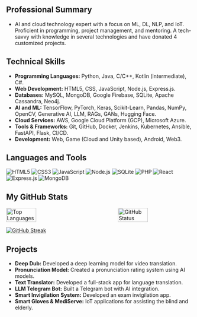 ## Professional Summary
- AI and cloud technology expert with a focus on ML, DL, NLP, and IoT. Proficient in programming, project management, and mentoring. A tech-savvy with knowledge in several technologies and have donated 4 customized projects.

<!--## Professional Experience
- **AI and ML Intern**
  - Enligence Technologies
  - Specializing in project leadership and model development.
- **Research Intern**
  - Enligence Technologies
  - Contributing to innovative AI technologies.
- **ECELL Ambassador**
  - Coincient.ai
  - Showcasing marketing expertise and leadership skills.

## Leadership Experience
- **Android Co-Lead**
  - Google Developer Student Clubs VITB
  - Leading Android development projects.
- **Women Techmakers Member**
  - Providing mentorship and attending industry events.
- **Google Developer Groups Member**
  - Enhancing technical skills and networking.-->

## Technical Skills
- **Programming Languages:** Python, Java, C/C++, Kotlin (intermediate), C#.
- **Web Development:** HTML5, CSS, JavaScript, Node.js, Express.js.
- **Databases:** MySQL, MongoDB, Google Firebase, SQLite, Apache Cassandra, Neo4j.
- **AI and ML:** TensorFlow, PyTorch, Keras, Scikit-Learn, Pandas, NumPy, OpenCV, Generative AI, LLM, RAGs, GANs, Hugging Face.
- **Cloud Services:** AWS, Google Cloud Platform (GCP), Microsoft Azure.
- **Tools & Frameworks:** Git, GitHub, Docker, Jenkins, Kubernetes, Ansible, FastAPI, Flask, CI/CD.
- **Development:** Web, Game (Cloud and Unity based), Android, Web3.

<!--
## Languages and Tools

![JavaScript](https://img.shields.io/badge/-JavaScript-F7DF1E?style=flat-square&logo=javascript&logoColor=black)
![Python](https://img.shields.io/badge/-Python-3776AB?style=flat-square&logo=python&logoColor=white)
![Java](https://img.shields.io/badge/-Java-007396?style=flat-square&logo=java&logoColor=white)
![C++](https://img.shields.io/badge/-C++-00599C?style=flat-square&logo=c%2B%2B&logoColor=white)-->


## Languages and Tools

![HTML5](https://img.shields.io/badge/HTML5-E34F26?style=for-the-badge&logo=html5&logoColor=white)
![CSS3](https://img.shields.io/badge/CSS3-1572B6?style=for-the-badge&logo=css3&logoColor=white)
![JavaScript](https://img.shields.io/badge/JavaScript-F7DF1E?style=for-the-badge&logo=javascript&logoColor=black)
![Node.js](https://img.shields.io/badge/Node.js-339933?style=for-the-badge&logo=nodedotjs&logoColor=white)
![SQLite](https://img.shields.io/badge/SQLite-003B57?style=for-the-badge&logo=sqlite&logoColor=white)
![PHP](https://img.shields.io/badge/PHP-777BB4?style=for-the-badge&logo=php&logoColor=white)
![React](https://img.shields.io/badge/React-61DAFB?style=for-the-badge&logo=react&logoColor=black)
![Express.js](https://img.shields.io/badge/Express.js-000000?style=for-the-badge&logo=express&logoColor=white)
![MongoDB](https://img.shields.io/badge/MongoDB-47A248?style=for-the-badge&logo=mongodb&logoColor=white)

## My GitHub Stats

<!-- Display Top Languages and GitHub Stats side by side with space in between -->
<div style="display: flex; flex-direction: row; justify-content: space-between; align-items: center;">

  <!-- Top Languages Card -->
  <img src="https://github-readme-stats.vercel.app/api/top-langs/?username=sreeeswaran&layout=compact&theme=highcontrast" alt="Top Languages" style="margin-right: 20px; width: 40%;" />

   <!-- GitHub Status -->
  <img src="https://github-readme-stats.vercel.app/api?username=sreeeswaran&show_icons=true&theme=highcontrast" alt="GitHub Status" style="margin-left: 10px; width: 40%;" />

</div>
 
 <!--![SreeEswaran's GitHub stats](https://github-readme-stats.vercel.app/api?username=sreeeswaran&show_icons=true&theme=highcontrast)-->
 
 [![GitHub Streak](https://streak-stats.demolab.com/?user=SreeEswaran&show_icons=true&theme=highcontrast)](https://git.io/streak-stats)



<!--[![GitHub Streak](https://streak-stats.demolab.com/?user=SreeEswaran&theme=highcontrast)](https://git.io/streak-stats)-->

<!--[![Top Langs](https://github-readme-stats.vercel.app/api/top-langs/?username=sreeeswaran&layout=compact)](https://github.com/sreeeswaran/github-readme-stats)-->  
   <!-- [![GitHub Streak](https://streak-stats.demolab.com/?user=SreeEswaran&theme=highcontrast)](https://git.io/streak-stats)-->


## Projects
- **Deep Dub:** Developed a deep learning model for video translation.
- **Pronunciation Model:** Created a pronunciation rating system using AI models.
- **Text Translator:** Developed a full-stack app for language translation.
- **LLM Telegram Bot:** Built a Telegram bot with AI integration.
- **Smart Invigilation System:** Developed an exam invigilation app.
- **Smart Gloves & MediServe:** IoT applications for assisting the blind and elderly.


<!--![SreeEswaran's GitHub stats](https://github-readme-stats.vercel.app/api?username=sreeeswaran&show_icons=true&theme=radical)-->

<!--## Achievements
- Published paper on Springer.
- Recognized as a Google Cloud Innovator and Women Techmaker.
- Finalist in coding competitions and winner of internal hackathons.

## Languages Known
- English, Hindi, Telugu, Tamil.

## Corporate Engagements
- Google, Amazon, AWS, Microsoft, IBM, etc.-->
